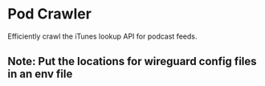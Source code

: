 # Pod Crawler

Efficiently crawl the iTunes lookup API for podcast feeds.

## Note: Put the locations for wireguard config files in an env file
